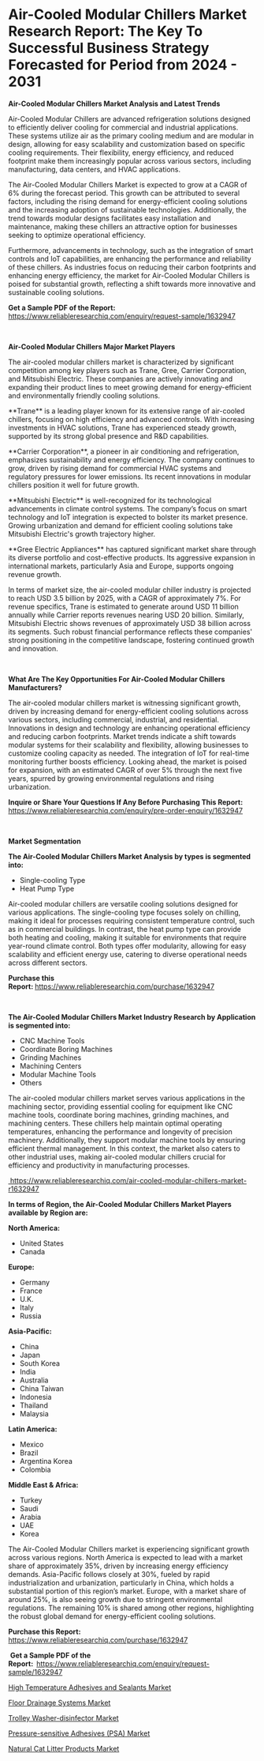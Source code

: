 <p><h1>Air-Cooled Modular Chillers Market Research Report: The Key To Successful Business Strategy Forecasted for Period from 2024 - 2031</h1></p><p><strong>Air-Cooled Modular Chillers Market Analysis and Latest Trends</strong></p>
<p><p>Air-Cooled Modular Chillers are advanced refrigeration solutions designed to efficiently deliver cooling for commercial and industrial applications. These systems utilize air as the primary cooling medium and are modular in design, allowing for easy scalability and customization based on specific cooling requirements. Their flexibility, energy efficiency, and reduced footprint make them increasingly popular across various sectors, including manufacturing, data centers, and HVAC applications.</p><p>The Air-Cooled Modular Chillers Market is expected to grow at a CAGR of 6% during the forecast period. This growth can be attributed to several factors, including the rising demand for energy-efficient cooling solutions and the increasing adoption of sustainable technologies. Additionally, the trend towards modular designs facilitates easy installation and maintenance, making these chillers an attractive option for businesses seeking to optimize operational efficiency.</p><p>Furthermore, advancements in technology, such as the integration of smart controls and IoT capabilities, are enhancing the performance and reliability of these chillers. As industries focus on reducing their carbon footprints and enhancing energy efficiency, the market for Air-Cooled Modular Chillers is poised for substantial growth, reflecting a shift towards more innovative and sustainable cooling solutions.</p></p>
<p><strong>Get a Sample PDF of the Report:&nbsp;</strong> <a href="https://www.reliableresearchiq.com/enquiry/request-sample/1632947?utm_campaign=1123&utm_medium=2&utm_source=Github&utm_content=ia&utm_term=27102024&utm_id=air-cooled-modular-chillers">https://www.reliableresearchiq.com/enquiry/request-sample/1632947</a></p>
<p>&nbsp;</p>
<p><strong>Air-Cooled Modular Chillers Major Market Players</strong></p>
<p><p>The air-cooled modular chillers market is characterized by significant competition among key players such as Trane, Gree, Carrier Corporation, and Mitsubishi Electric. These companies are actively innovating and expanding their product lines to meet growing demand for energy-efficient and environmentally friendly cooling solutions.</p><p>**Trane** is a leading player known for its extensive range of air-cooled chillers, focusing on high efficiency and advanced controls. With increasing investments in HVAC solutions, Trane has experienced steady growth, supported by its strong global presence and R&D capabilities.</p><p>**Carrier Corporation**, a pioneer in air conditioning and refrigeration, emphasizes sustainability and energy efficiency. The company continues to grow, driven by rising demand for commercial HVAC systems and regulatory pressures for lower emissions. Its recent innovations in modular chillers position it well for future growth.</p><p>**Mitsubishi Electric** is well-recognized for its technological advancements in climate control systems. The company’s focus on smart technology and IoT integration is expected to bolster its market presence. Growing urbanization and demand for efficient cooling solutions take Mitsubishi Electric's growth trajectory higher.</p><p>**Gree Electric Appliances** has captured significant market share through its diverse portfolio and cost-effective products. Its aggressive expansion in international markets, particularly Asia and Europe, supports ongoing revenue growth.</p><p>In terms of market size, the air-cooled modular chiller industry is projected to reach USD 3.5 billion by 2025, with a CAGR of approximately 7%. For revenue specifics, Trane is estimated to generate around USD 11 billion annually while Carrier reports revenues nearing USD 20 billion. Similarly, Mitsubishi Electric shows revenues of approximately USD 38 billion across its segments. Such robust financial performance reflects these companies' strong positioning in the competitive landscape, fostering continued growth and innovation.</p></p>
<p>&nbsp;</p>
<p><strong>What Are The Key Opportunities For Air-Cooled Modular Chillers Manufacturers?</strong></p>
<p><p>The air-cooled modular chillers market is witnessing significant growth, driven by increasing demand for energy-efficient cooling solutions across various sectors, including commercial, industrial, and residential. Innovations in design and technology are enhancing operational efficiency and reducing carbon footprints. Market trends indicate a shift towards modular systems for their scalability and flexibility, allowing businesses to customize cooling capacity as needed. The integration of IoT for real-time monitoring further boosts efficiency. Looking ahead, the market is poised for expansion, with an estimated CAGR of over 5% through the next five years, spurred by growing environmental regulations and rising urbanization.</p></p>
<p><strong>Inquire or Share Your Questions If Any Before Purchasing This Report:</strong> <a href="https://www.reliableresearchiq.com/enquiry/pre-order-enquiry/1632947?utm_campaign=1123&utm_medium=2&utm_source=Github&utm_content=ia&utm_term=27102024&utm_id=air-cooled-modular-chillers">https://www.reliableresearchiq.com/enquiry/pre-order-enquiry/1632947</a></p>
<p>&nbsp;</p>
<p><strong>Market Segmentation</strong></p>
<p><strong>The Air-Cooled Modular Chillers Market Analysis by types is segmented into:</strong></p>
<p><ul><li>Single-cooling Type</li><li>Heat Pump Type</li></ul></p>
<p><p>Air-cooled modular chillers are versatile cooling solutions designed for various applications. The single-cooling type focuses solely on chilling, making it ideal for processes requiring consistent temperature control, such as in commercial buildings. In contrast, the heat pump type can provide both heating and cooling, making it suitable for environments that require year-round climate control. Both types offer modularity, allowing for easy scalability and efficient energy use, catering to diverse operational needs across different sectors.</p></p>
<p><strong>Purchase this Report:&nbsp;</strong><a href="https://www.reliableresearchiq.com/purchase/1632947?utm_campaign=1123&utm_medium=2&utm_source=Github&utm_content=ia&utm_term=27102024&utm_id=air-cooled-modular-chillers">https://www.reliableresearchiq.com/purchase/1632947</a></p>
<p>&nbsp;</p>
<p><strong>The Air-Cooled Modular Chillers Market Industry Research by Application is segmented into:</strong></p>
<p><ul><li>CNC Machine Tools</li><li>Coordinate Boring Machines</li><li>Grinding Machines</li><li>Machining Centers</li><li>Modular Machine Tools</li><li>Others</li></ul></p>
<p><p>The air-cooled modular chillers market serves various applications in the machining sector, providing essential cooling for equipment like CNC machine tools, coordinate boring machines, grinding machines, and machining centers. These chillers help maintain optimal operating temperatures, enhancing the performance and longevity of precision machinery. Additionally, they support modular machine tools by ensuring efficient thermal management. In this context, the market also caters to other industrial uses, making air-cooled modular chillers crucial for efficiency and productivity in manufacturing processes.</p></p>
<p><a href="https://www.reliableresearchiq.com/air-cooled-modular-chillers-market-r1632947?utm_campaign=1123&utm_medium=2&utm_source=Github&utm_content=ia&utm_term=27102024&utm_id=air-cooled-modular-chillers">&nbsp;https://www.reliableresearchiq.com/air-cooled-modular-chillers-market-r1632947</a></p>
<p><strong>In terms of Region, the Air-Cooled Modular Chillers Market Players available by Region are:</strong></p>
<p>
    <p> <strong> North America: </strong>
        <ul>
            <li>United States</li>
            <li>Canada</li>
        </ul>
        </p> 
    <p> <strong> Europe: </strong>
        <ul>
            <li>Germany</li>
            <li>France</li>
            <li>U.K.</li>
            <li>Italy</li>
            <li>Russia</li>
        </ul>
        </p> 
    <p> <strong> Asia-Pacific: </strong>
        <ul>
            <li>China</li>
            <li>Japan</li>
            <li>South Korea</li>
            <li>India</li>
            <li>Australia</li>
            <li>China Taiwan</li>
            <li>Indonesia</li>
            <li>Thailand</li>
            <li>Malaysia</li>
        </ul>
        </p> 
    <p> <strong> Latin America: </strong>
        <ul>
            <li>Mexico</li>
            <li>Brazil</li>
            <li>Argentina Korea</li>
            <li>Colombia</li>
        </ul>
        </p> 
    <p> <strong> Middle East & Africa: </strong>
        <ul>
            <li>Turkey</li>
            <li>Saudi</li>
            <li>Arabia</li>
            <li>UAE</li>
            <li>Korea</li>
        </ul>
    </p>
    </p>
<p><p>The Air-Cooled Modular Chillers market is experiencing significant growth across various regions. North America is expected to lead with a market share of approximately 35%, driven by increasing energy efficiency demands. Asia-Pacific follows closely at 30%, fueled by rapid industrialization and urbanization, particularly in China, which holds a substantial portion of this region’s market. Europe, with a market share of around 25%, is also seeing growth due to stringent environmental regulations. The remaining 10% is shared among other regions, highlighting the robust global demand for energy-efficient cooling solutions.</p></p>
<p><strong>Purchase this Report: </strong><a href="https://www.reliableresearchiq.com/purchase/1632947?utm_campaign=1123&utm_medium=2&utm_source=Github&utm_content=ia&utm_term=27102024&utm_id=air-cooled-modular-chillers">https://www.reliableresearchiq.com/purchase/1632947</a></p>
<p>&nbsp;<strong>Get a Sample PDF of the Report:&nbsp;&nbsp;</strong><a href="https://www.reliableresearchiq.com/enquiry/request-sample/1632947?utm_campaign=1123&utm_medium=2&utm_source=Github&utm_content=ia&utm_term=27102024&utm_id=air-cooled-modular-chillers">https://www.reliableresearchiq.com/enquiry/request-sample/1632947</a></p>
<p><strong></strong></p>
<p><p><a href="https://github.com/eleanore16mal/Market-Research-Report-List-1/blob/main/high-temperature-adhesives-and-sealants-market.md?utm_campaign=1123&utm_medium=2&utm_source=Github&utm_content=ia&utm_term=27102024&utm_id=air-cooled-modular-chillers">High Temperature Adhesives and Sealants Market</a></p><p><a href="https://www.linkedin.com/pulse/floor-drainage-systems-market-growth-segmentation-regional-euy7f?trk=public_post_embed_feed-article-content&utm_campaign=1123&utm_medium=2&utm_source=Github&utm_content=ia&utm_term=27102024&utm_id=air-cooled-modular-chillers">Floor Drainage Systems Market</a></p><p><a href="https://issuu.com/reportprime-2/docs/trolley-washer-disinfector-market-s_b7f1a5b2f4ccc6?utm_campaign=1123&utm_medium=2&utm_source=Github&utm_content=ia&utm_term=27102024&utm_id=air-cooled-modular-chillers">Trolley Washer-disinfector Market</a></p><p><a href="https://github.com/brittroma9i/Market-Research-Report-List-1/blob/main/pressure-sensitive-adhesives-psa-market.md?utm_campaign=1123&utm_medium=2&utm_source=Github&utm_content=ia&utm_term=27102024&utm_id=air-cooled-modular-chillers">Pressure-sensitive Adhesives (PSA) Market</a></p><p><a href="https://www.linkedin.com/pulse/natural-cat-litter-products-market-global-share-61kke?trk=public_post_embed_feed-article-content&utm_campaign=1123&utm_medium=2&utm_source=Github&utm_content=ia&utm_term=27102024&utm_id=air-cooled-modular-chillers">Natural Cat Litter Products Market</a></p></p>